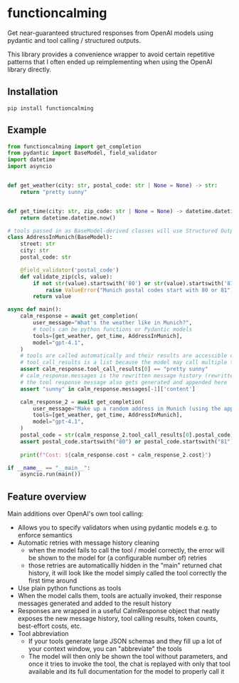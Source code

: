 # functioncalming
Get near-guaranteed structured responses from OpenAI models using pydantic and tool calling / structured outputs.

This library provides a convenience wrapper to avoid certain repetitive patterns that I often ended up reimplementing when using the OpenAI library directly.
## Installation
`pip install functioncalming`

## Example
```python
from functioncalming import get_completion
from pydantic import BaseModel, field_validator
import datetime
import asyncio


def get_weather(city: str, postal_code: str | None = None) -> str:
    return "pretty sunny"


def get_time(city: str, zip_code: str | None = None) -> datetime.datetime:
    return datetime.datetime.now()

# tools passed in as BaseModel-derived classes will use Structured Outputs
class AddressInMunich(BaseModel):
    street: str
    city: str
    postal_code: str

    @field_validator('postal_code')
    def validate_zip(cls, value):
        if not str(value).startswith('80') or str(value).startswith('81'):
            raise ValueError("Munich postal codes start with 80 or 81")
        return value

async def main():
    calm_response = await get_completion(
        user_message="What's the weather like in Munich?",
        # tools can be python functions or Pydantic models
        tools=[get_weather, get_time, AddressInMunich],
        model="gpt-4.1",
    )
    # tools are called automatically and their results are accessible on the CalmResponse object 
    # tool_call_results is a list because the model may call multiple tools in parallel
    assert calm_response.tool_call_results[0] == "pretty sunny"
    # calm_response.messages is the rewritten message history (rewritten to hide retries)
    # the tool response message also gets generated and appended here
    assert "sunny" in calm_response.messages[-1]['content']

    calm_response_2 = await get_completion(
        user_message="Make up a random address in Munich (using the appropriate tool)",
        tools=[get_weather, get_time, AddressInMunich],
        model="gpt-4.1",
    )
    postal_code = str(calm_response_2.tool_call_results[0].postal_code)
    assert postal_code.startswith("80") or postal_code.startswith("81")
    
    print(f"Cost: ${calm_response.cost + calm_response_2.cost}")

if __name__ == "__main__":
    asyncio.run(main())
```

## Feature overview
Main additions over OpenAI's own tool calling:
- Allows you to specify validators when using pydantic models e.g. to enforce semantics
- Automatic retries with message history cleaning
  - when the model fails to call the tool / model correctly, the error will be shown to the model for (a configurable number of) retries
  - those retries are automaticallly hidden in the "main" returned chat history, it will look like the model simply called the tool correctly the first time around
- Use plain python functions as tools
- When the model calls them, tools are actually invoked, their response messages generated and added to the result history
- Responses are wrapped in a useful CalmResponse object that neatly exposes the new message history, tool calling results, token counts, best-effort costs, etc.
- Tool abbreviation
  - If your tools generate large JSON schemas and they fill up a lot of your context window, you can "abbreviate" the tools
  - The model will then only be shown the tool without parameters, and once it tries to invoke the tool, the chat is replayed with only that tool available and its full documentation for the model to properly call it
